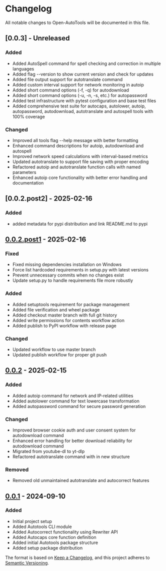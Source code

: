# Changelog

All notable changes to Open-AutoTools will be documented in this file.

## [0.0.3] - Unreleased

### Added

- Added AutoSpell command for spell checking and correction in multiple languages
- Added flag --version to show current version and check for updates
- Added file output support for autotranslate command
- Added custom interval support for network monitoring in autoip
- Added short command options (-f, -q) for autodownload
- Added short command options (-u, -n, -s, etc.) for autopassword
- Added test infrastructure with pytest configuration and base test files
- Added comprehensive test suite for autocaps, autolower, autoip, autopassword, autodownload, autotranslate and autospell tools with 100% coverage

### Changed

- Improved all tools flag --help message with better formatting
- Enhanced command descriptions for autoip, autodownload and autospell
- Improved network speed calculations with interval-based metrics
- Updated autotranslate to support file saving with proper encoding
- Refactored autoip and autotranslate function calls with named parameters
- Enhanced autoip core functionality with better error handling and documentation

## [0.0.2.post2] - 2025-02-16

### Added

- added metadata for pypi distribution and link README.md to pypi

## [0.0.2.post1] - 2025-02-16

### Fixed

- Fixed missing dependencies installation on Windows
- Force list hardcoded requirements in setup.py with latest versions
- Prevent unnecessary commits when no changes exist
- Update setup.py to handle requirements file more robustly

### Added

- Added setuptools requirement for package management
- Added file verification and wheel package
- Added checkout master branch with full git history
- Added write permissions for contents workflow action
- Added publish to PyPI workflow with release page

### Changed

- Updated workflow to use master branch
- Updated publish workflow for proper git push

## [0.0.2] - 2025-02-15

### Added

- Added autoip command for network and IP-related utilities
- Added autolower command for text lowercase transformation
- Added autopassword command for secure password generation

### Changed

- Improved browser cookie auth and user consent system for autodownload command
- Enhanced error handling for better download reliability for autodownload command
- Migrated from youtube-dl to yt-dlp
- Refactored autotranslate command with in new structure

### Removed

- Removed old unmaintained autotranslate and autocorrect features

## [0.0.1] - 2024-09-10

### Added

- Initial project setup
- Added Autotools CLI module
- Added Autocorrect functionality using Rewriter API
- Added Autocaps core function definition
- Added initial Autotools package structure
- Added setup package distribution

[0.0.2.post1]: https://github.com/BabylooPro/Open-AutoTools/releases/tag/v0.0.2.post1
[0.0.2]: https://github.com/BabylooPro/Open-AutoTools/releases/tag/v0.0.2
[0.0.1]: https://github.com/BabylooPro/Open-AutoTools/releases/tag/v0.0.1

The format is based on [Keep a Changelog](https://keepachangelog.com/en/1.0.0/),
and this project adheres to [Semantic Versioning](https://semver.org/spec/v2.0.0.html).
